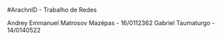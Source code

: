 #ArachnID - Trabalho de Redes

Andrey Emmanuel Matrosov Mazépas - 16/0112362
Gabriel Taumaturgo - 14/0140522
